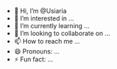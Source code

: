 - 👋 Hi, I’m @Usiaria
- 👀 I’m interested in ...
- 🌱 I’m currently learning ...
- 💞️ I’m looking to collaborate on ...
- 📫 How to reach me ...
- 😄 Pronouns: ...
- ⚡ Fun fact: ...

<!---
Usiaria/Usiaria is a ✨ special ✨ repository because its `README.md` (this file) appears on your GitHub profile.
You can click the Preview link to take a look at your changes.
--->
